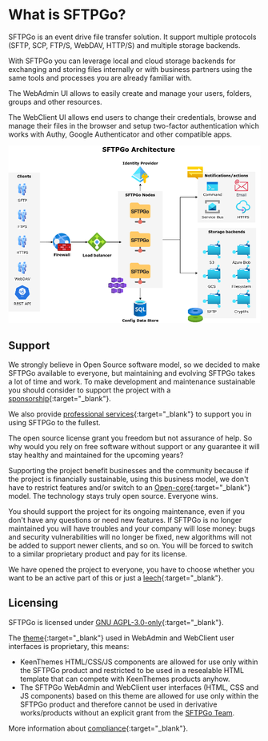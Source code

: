 # What is SFTPGo?

SFTPGo is an event drive file transfer solution. It support multiple protocols (SFTP, SCP, FTP/S, WebDAV, HTTP/S) and multiple storage backends.

With SFTPGo you can leverage local and cloud storage backends for exchanging and storing files internally or with business partners using the same tools and processes you are already familiar with.

The WebAdmin UI allows to easily create and manage your users, folders, groups and other resources.

The WebClient UI allows end users to change their credentials, browse and manage their files in the browser and setup two-factor authentication which works with Authy, Google Authenticator and other compatible apps.

![Architectural overview](assets/img/sftpgo%20architecture.png)

## Support

We strongly believe in Open Source software model, so we decided to make SFTPGo available to everyone, but maintaining and evolving SFTPGo takes a lot of time and work. To make development and maintenance sustainable you should consider to support the project with a [sponsorship](https://github.com/sponsors/drakkan){:target="_blank"}.

We also provide [professional services](https://sftpgo.com/#pricing){:target="_blank"} to support you in using SFTPGo to the fullest.

The open source license grant you freedom but not assurance of help. So why would you rely on free software without support or any guarantee it will stay healthy and maintained for the upcoming years?

Supporting the project benefit businesses and the community because if the project is financially sustainable, using this business model, we don't have to restrict features and/or switch to an [Open-core](https://en.wikipedia.org/wiki/Open-core_model){:target="_blank"} model. The technology stays truly open source. Everyone wins.

You should support the project for its ongoing maintenance, even if you don't have any questions or need new features. If SFTPGo is no longer maintained you will have troubles and your company will lose money: bugs and security vulnerabilities will no longer be fixed, new algorithms will not be added to support newer clients, and so on. You will be forced to switch to a similar proprietary product and pay for its license.

We have opened the project to everyone, you have to choose whether you want to be an active part of this or just a [leech](https://en.wikipedia.org/wiki/Leecher_(computing)){:target="_blank"}.

## Licensing

SFTPGo is licensed under [GNU AGPL-3.0-only](https://www.gnu.org/licenses/agpl-3.0.en.html){:target="_blank"}.

The [theme](https://keenthemes.com/products/templates-mega-bundle){:target="_blank"} used in WebAdmin and WebClient user interfaces is proprietary, this means:

- KeenThemes HTML/CSS/JS components are allowed for use only within the SFTPGo product and restricted to be used in a resealable HTML template that can compete with KeenThemes products anyhow.
- The SFTPGo WebAdmin and WebClient user interfaces (HTML, CSS and JS components) based on this theme are allowed for use only within the SFTPGo product and therefore cannot be used in derivative works/products without an explicit grant from the [SFTPGo Team](mailto:support@sftpgo.com).

More information about [compliance](https://sftpgo.com/compliance.html){:target="_blank"}.

